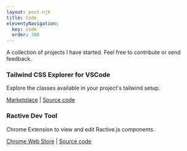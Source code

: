 ```yaml
---
layout: post.njk
title: Code
eleventyNavigation:
  key: code
  order: 300
---
```


A collection of projects I have started. Feel free to contribute or send feedback.

### Tailwind CSS Explorer for VSCode

Explore the classes available in your project's tailwind setup.

[Marketplace](https://marketplace.visualstudio.com/items?itemName=PeterMekhaeil.vscode-tailwindcss-explorer) | [Source code](https://github.com/petermekhaeil/vscode-tailwindcss-explorer)

### Ractive Dev Tool

Chrome Extension to view and edit Ractive.js components.

[Chrome Web Store](https://chrome.google.com/webstore/detail/ractive-dev-tool/mobaekclikghnakiffjacknpimanblii) | [Source code](https://github.com/petermekhaeil/ractive-chrome-extension)
